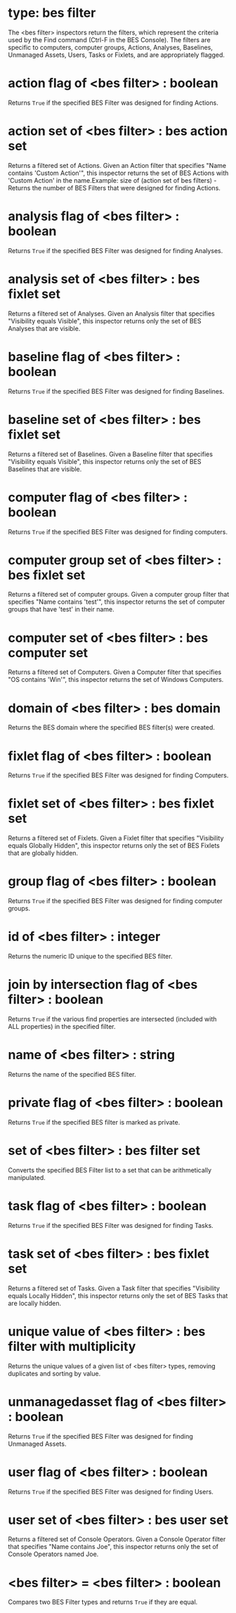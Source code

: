 # type: bes filter

The &lt;bes filter&gt; inspectors return the filters, which represent the criteria used by the Find command (Ctrl-F in the BES Console). The filters are specific to computers, computer groups, Actions, Analyses, Baselines, Unmanaged Assets, Users, Tasks or Fixlets, and are appropriately flagged.

# action flag of &lt;bes filter&gt; : boolean

Returns `True` if the specified BES Filter was designed for finding Actions.

# action set of &lt;bes filter&gt; : bes action set

Returns a filtered set of Actions. Given an Action filter that specifies "Name contains &#39;Custom Action&#39;", this inspector returns the set of BES Actions with &#39;Custom Action&#39; in the name.Example: size of (action set of bes filters) - Returns the number of BES Filters that were designed for finding Actions.

# analysis flag of &lt;bes filter&gt; : boolean

Returns `True` if the specified BES Filter was designed for finding Analyses.

# analysis set of &lt;bes filter&gt; : bes fixlet set

Returns a filtered set of Analyses. Given an Analysis filter that specifies "Visibility equals Visible", this inspector returns only the set of BES Analyses that are visible.

# baseline flag of &lt;bes filter&gt; : boolean

Returns `True` if the specified BES Filter was designed for finding Baselines.

# baseline set of &lt;bes filter&gt; : bes fixlet set

Returns a filtered set of Baselines. Given a Baseline filter that specifies "Visibility equals Visible", this inspector returns only the set of BES Baselines that are visible.

# computer flag of &lt;bes filter&gt; : boolean

Returns `True` if the specified BES Filter was designed for finding computers.

# computer group set of &lt;bes filter&gt; : bes fixlet set

Returns a filtered set of computer groups. Given a computer group filter that specifies "Name contains &#39;test&#39;", this inspector returns the set of computer groups that have &#39;test&#39; in their name.

# computer set of &lt;bes filter&gt; : bes computer set

Returns a filtered set of Computers. Given a Computer filter that specifies "OS contains &#39;Win&#39;", this inspector returns the set of Windows Computers.

# domain of &lt;bes filter&gt; : bes domain

Returns the BES domain where the specified BES filter(s) were created.

# fixlet flag of &lt;bes filter&gt; : boolean

Returns `True` if the specified BES Filter was designed for finding Computers.

# fixlet set of &lt;bes filter&gt; : bes fixlet set

Returns a filtered set of Fixlets. Given a Fixlet filter that specifies "Visibility equals Globally Hidden", this inspector returns only the set of BES Fixlets that are globally hidden.

# group flag of &lt;bes filter&gt; : boolean

Returns `True` if the specified BES Filter was designed for finding computer groups.

# id of &lt;bes filter&gt; : integer

Returns the numeric ID unique to the specified BES filter.

# join by intersection flag of &lt;bes filter&gt; : boolean

Returns `True` if the various find properties are intersected (included with ALL properties) in the specified filter.

# name of &lt;bes filter&gt; : string

Returns the name of the specified BES filter.

# private flag of &lt;bes filter&gt; : boolean

Returns `True` if the specified BES filter is marked as private.

# set of &lt;bes filter&gt; : bes filter set

Converts the specified BES Filter list to a set that can be arithmetically manipulated.

# task flag of &lt;bes filter&gt; : boolean

Returns `True` if the specified BES Filter was designed for finding Tasks.

# task set of &lt;bes filter&gt; : bes fixlet set

Returns a filtered set of Tasks. Given a Task filter that specifies "Visibility equals Locally Hidden", this inspector returns only the set of BES Tasks that are locally hidden.

# unique value of &lt;bes filter&gt; : bes filter with multiplicity

Returns the unique values of a given list of &lt;bes filter&gt; types, removing duplicates and sorting by value.

# unmanagedasset flag of &lt;bes filter&gt; : boolean

Returns `True` if the specified BES Filter was designed for finding Unmanaged Assets.

# user flag of &lt;bes filter&gt; : boolean

Returns `True` if the specified BES Filter was designed for finding Users.

# user set of &lt;bes filter&gt; : bes user set

Returns a filtered set of Console Operators. Given a Console Operator filter that specifies "Name contains Joe", this inspector returns only the set of Console Operators named Joe.

# &lt;bes filter&gt; = &lt;bes filter&gt; : boolean

Compares two BES Filter types and returns `True` if they are equal.
